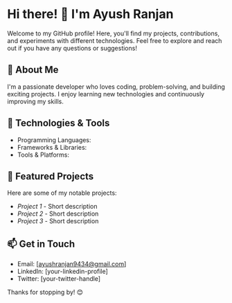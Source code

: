 # Hi there! 👋 I'm Ayush Ranjan

Welcome to my GitHub profile! Here, you'll find my projects, contributions, and experiments with different technologies. Feel free to explore and reach out if you have any questions or suggestions!

## 🚀 About Me
I'm a passionate developer who loves coding, problem-solving, and building exciting projects. I enjoy learning new technologies and continuously improving my skills.

## 🔧 Technologies & Tools
- Programming Languages:
- Frameworks & Libraries:
- Tools & Platforms:

## 📌 Featured Projects
Here are some of my notable projects:
- *Project 1* - Short description
- *Project 2* - Short description
- *Project 3* - Short description

## 📫 Get in Touch
- Email: [ayushranjan9434@gmail.com]
- LinkedIn: [your-linkedin-profile]
- Twitter: [your-twitter-handle]

Thanks for stopping by! 😊
